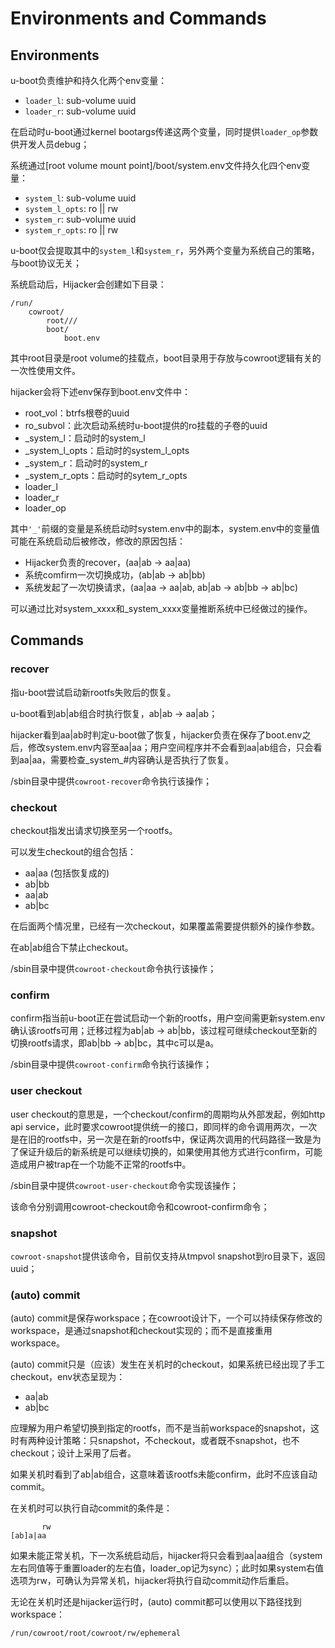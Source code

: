 # Environments and Commands

## Environments

u-boot负责维护和持久化两个env变量：

- `loader_l`: sub-volume uuid
- `loader_r`: sub-volume uuid

在启动时u-boot通过kernel bootargs传递这两个变量，同时提供`loader_op`参数供开发人员debug；

系统通过[root volume mount point]/boot/system.env文件持久化四个env变量：
- `system_l`: sub-volume uuid
- `system_l_opts`: ro || rw
- `system_r`: sub-volume uuid
- `system_r_opts`: ro || rw

u-boot仅会提取其中的`system_l`和`system_r`，另外两个变量为系统自己的策略，与boot协议无关；

系统启动后，Hijacker会创建如下目录：

```
/run/
    cowroot/
        root///
        boot/
            boot.env
```

其中root目录是root volume的挂载点，boot目录用于存放与cowroot逻辑有关的一次性使用文件。

hijacker会将下述env保存到boot.env文件中：

- root_vol：btrfs根卷的uuid
- ro_subvol：此次启动系统时u-boot提供的ro挂载的子卷的uuid
- _system_l：启动时的system_l
- _system_l_opts：启动时的system_l_opts
- _system_r：启动时的system_r
- _system_r_opts：启动时的sytem_r_opts
- loader_l
- loader_r
- loader_op

其中`'_'`前缀的变量是系统启动时system.env中的副本，system.env中的变量值可能在系统启动后被修改，修改的原因包括：

- Hijacker负责的recover，(aa|ab -> aa|aa)
- 系统comfirm一次切换成功，(ab|ab -> ab|bb)
- 系统发起了一次切换请求，(aa|aa -> aa|ab, ab|ab -> ab|bb -> ab|bc)

可以通过比对system_xxxx和_system_xxxx变量推断系统中已经做过的操作。

## Commands

### recover

指u-boot尝试启动新rootfs失败后的恢复。

u-boot看到ab|ab组合时执行恢复，ab|ab -> aa|ab；

hijacker看到aa|ab时判定u-boot做了恢复，hijacker负责在保存了boot.env之后，修改system.env内容至aa|aa；用户空间程序并不会看到aa|ab组合，只会看到aa|aa，需要检查_system_#内容确认是否执行了恢复。

/sbin目录中提供`cowroot-recover`命令执行该操作；

### checkout

checkout指发出请求切换至另一个rootfs。

可以发生checkout的组合包括：

- aa|aa (包括恢复成的)
- ab|bb
- aa|ab
- ab|bc

在后面两个情况里，已经有一次checkout，如果覆盖需要提供额外的操作参数。

在ab|ab组合下禁止checkout。

/sbin目录中提供`cowroot-checkout`命令执行该操作；

### confirm

confirm指当前u-boot正在尝试启动一个新的rootfs，用户空间需更新system.env确认该rootfs可用；迁移过程为ab|ab -> ab|bb，该过程可继续checkout至新的切换rootfs请求，即ab|bb -> ab|bc，其中c可以是a。

/sbin目录中提供`cowroot-confirm`命令执行该操作；

### user checkout

user checkout的意思是，一个checkout/confirm的周期均从外部发起，例如http api service，此时要求cowroot提供统一的接口，即同样的命令调用两次，一次是在旧的rootfs中，另一次是在新的rootfs中，保证两次调用的代码路径一致是为了保证升级后的新系统是可以继续切换的，如果使用其他方式进行confirm，可能造成用户被trap在一个功能不正常的rootfs中。

/sbin目录中提供`cowroot-user-checkout`命令实现该操作；

该命令分别调用cowroot-checkout命令和cowroot-confirm命令；

### snapshot

`cowroot-snapshot`提供该命令，目前仅支持从tmpvol snapshot到ro目录下，返回uuid；

### (auto) commit

(auto) commit是保存workspace；在cowroot设计下，一个可以持续保存修改的workspace，是通过snapshot和checkout实现的；而不是直接重用workspace。

(auto) commit只是（应该）发生在关机时的checkout，如果系统已经出现了手工checkout，env状态呈现为：

- aa|ab
- ab|bc

应理解为用户希望切换到指定的rootfs，而不是当前workspace的snapshot，这时有两种设计策略：只snapshot，不checkout，或者既不snapshot，也不checkout；设计上采用了后者。

如果关机时看到了ab|ab组合，这意味着该rootfs未能confirm，此时不应该自动commit。

在关机时可以执行自动commit的条件是：

```
       rw
[ab]a|aa
```
如果未能正常关机，下一次系统启动后，hijacker将只会看到aa|aa组合（system左右同值等于重置loader的左右值，loader_op记为sync）；此时如果system右值选项为rw，可确认为异常关机，hijacker将执行自动commit动作后重启。

无论在关机时还是hijacker运行时，(auto) commit都可以使用以下路径找到workspace：

```
/run/cowroot/root/cowroot/rw/ephemeral
```






